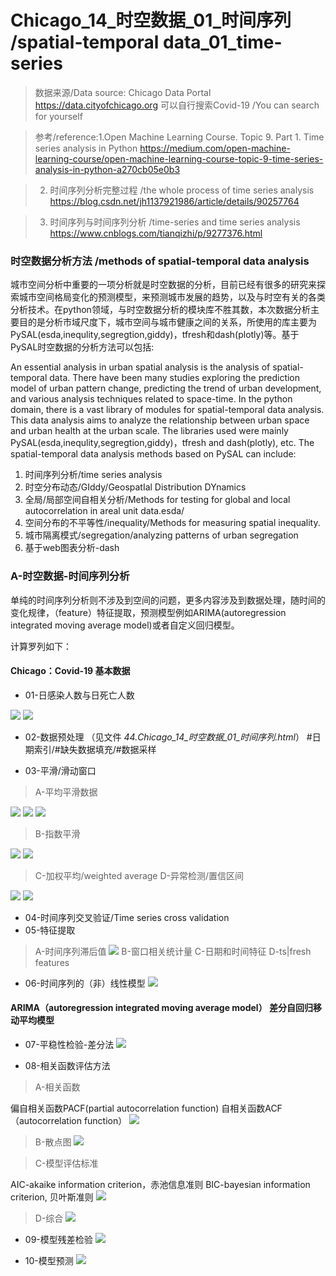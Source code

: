 # Chicago_14_时空数据_01_时间序列 /spatial-temporal data_01_time-series 

> 数据来源/Data source: Chicago Data Portal https://data.cityofchicago.org 可以自行搜索Covid-19 /You can search for yourself

> 参考/reference:1.Open Machine Learning Course. Topic 9. Part 1. Time series analysis in Python https://medium.com/open-machine-learning-course/open-machine-learning-course-topic-9-time-series-analysis-in-python-a270cb05e0b3

> 2. 时间序列分析完整过程 /the whole process of time series analysis  https://blog.csdn.net/jh1137921986/article/details/90257764

> 3. 时间序列与时间序列分析 /time-series and time series analysis https://www.cnblogs.com/tianqizhi/p/9277376.html

### 时空数据分析方法 /methods of spatial-temporal data analysis
城市空间分析中重要的一项分析就是时空数据的分析，目前已经有很多的研究来探索城市空间格局变化的预测模型，来预测城市发展的趋势，以及与时空有关的各类分析技术。在python领域，与时空数据分析的模块库不胜其数，本次数据分析主要目的是分析市域尺度下，城市空间与城市健康之间的关系，所使用的库主要为PySAL(esda,inequlity,segregtion,giddy)，tfresh和dash(plotly)等。基于PySAL时空数据的分析方法可以包括:

An essential analysis in urban spatial analysis is the analysis of spatial-temporal data. There have been many studies exploring the prediction model of urban pattern change, predicting the trend of urban development, and various analysis techniques related to space-time. In the python domain, there is a vast library of modules for spatial-temporal data analysis. This data analysis aims to analyze the relationship between urban space and urban health at the urban scale. The libraries used were mainly PySAL(esda,inequlity,segregtion,giddy)，tfresh and dash(plotly), etc. The spatial-temporal data analysis methods based on PySAL can include:

1. 时间序列分析/time series analysis
2. 时空分布动态/GIddy/GeospatIal Distribution DYnamics 
3. 全局/局部空间自相关分析/Methods for testing for global and local autocorrelation in areal unit data.esda/
4. 空间分布的不平等性/inequality/Methods for measuring spatial inequality.
5. 城市隔离模式/segregation/analyzing patterns of urban segregation
6. 基于web图表分析-dash


### A-时空数据-时间序列分析
单纯的时间序列分析则不涉及到空间的问题，更多内容涉及到数据处理，随时间的变化规律，（feature）特征提取，预测模型例如ARIMA(autoregression integrated moving average model)或者自定义回归模型。

计算罗列如下：
#### Chicago：Covid-19 基本数据
* 01-日感染人数与日死亡人数

![](https://github.com/richieBao/python-urbanPlanning/blob/master/images/44_01.png)
![](https://github.com/richieBao/python-urbanPlanning/blob/master/images/44_02.png)

* 02-数据预处理 （见文件 <em>44.Chicago_14_时空数据_01_时间序列.html</em>）
#日期索引/#缺失数据填充/#数据采样

* 03-平滑/滑动窗口
> A-平均平滑数据

![](https://github.com/richieBao/python-urbanPlanning/blob/master/images/44_03.png)
![](https://github.com/richieBao/python-urbanPlanning/blob/master/images/44_04.png)
![](https://github.com/richieBao/python-urbanPlanning/blob/master/images/44_05.png)

> B-指数平滑

![](https://github.com/richieBao/python-urbanPlanning/blob/master/images/44_09.png)
![](https://github.com/richieBao/python-urbanPlanning/blob/master/images/44_10.png)

> C-加权平均/weighted average
> D-异常检测/置信区间

![](https://github.com/richieBao/python-urbanPlanning/blob/master/images/44_06.png)
![](https://github.com/richieBao/python-urbanPlanning/blob/master/images/44_07.png)

* 04-时间序列交叉验证/Time series cross validation
* 05-特征提取
> A-时间序列滞后值
![](https://github.com/richieBao/python-urbanPlanning/blob/master/images/44_11.png)
> B-窗口相关统计量
> C-日期和时间特征
> D-ts|fresh features

* 06-时间序列的（非）线性模型
![](https://github.com/richieBao/python-urbanPlanning/blob/master/images/44_12.png)

#### ARIMA（autoregression integrated moving average model） 差分自回归移动平均模型
* 07-平稳性检验-差分法
![](https://github.com/richieBao/python-urbanPlanning/blob/master/images/44_20.png)

* 08-相关函数评估方法
> A-相关函数

偏自相关函数PACF(partial autocorrelation function)
自相关函数ACF（autocorrelation function）
![](https://github.com/richieBao/python-urbanPlanning/blob/master/images/44_14.png)

> B-散点图
![](https://github.com/richieBao/python-urbanPlanning/blob/master/images/44_15.png)

> C-模型评估标准

AIC-akaike information criterion，赤池信息准则
BIC-bayesian information criterion, 贝叶斯准则
![](https://github.com/richieBao/python-urbanPlanning/blob/master/images/44_17.png)

> D-综合
![](https://github.com/richieBao/python-urbanPlanning/blob/master/images/44_16.png)

* 09-模型残差检验
![](https://github.com/richieBao/python-urbanPlanning/blob/master/images/44_18.png)

* 10-模型预测
![](https://github.com/richieBao/python-urbanPlanning/blob/master/images/44_21.png)
